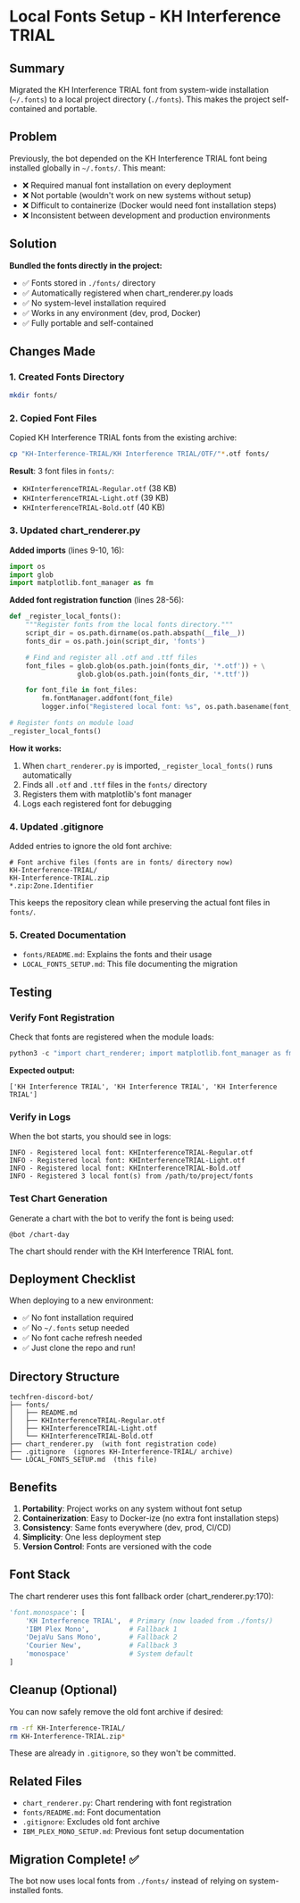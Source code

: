 # Local Fonts Setup - KH Interference TRIAL

## Summary

Migrated the KH Interference TRIAL font from system-wide installation (`~/.fonts`) to a local project directory (`./fonts`). This makes the project self-contained and portable.

## Problem

Previously, the bot depended on the KH Interference TRIAL font being installed globally in `~/.fonts/`. This meant:
- ❌ Required manual font installation on every deployment
- ❌ Not portable (wouldn't work on new systems without setup)
- ❌ Difficult to containerize (Docker would need font installation steps)
- ❌ Inconsistent between development and production environments

## Solution

**Bundled the fonts directly in the project:**
- ✅ Fonts stored in `./fonts/` directory
- ✅ Automatically registered when chart_renderer.py loads
- ✅ No system-level installation required
- ✅ Works in any environment (dev, prod, Docker)
- ✅ Fully portable and self-contained

## Changes Made

### 1. Created Fonts Directory

```bash
mkdir fonts/
```

### 2. Copied Font Files

Copied KH Interference TRIAL fonts from the existing archive:

```bash
cp "KH-Interference-TRIAL/KH Interference TRIAL/OTF/"*.otf fonts/
```

**Result**: 3 font files in `fonts/`:
- `KHInterferenceTRIAL-Regular.otf` (38 KB)
- `KHInterferenceTRIAL-Light.otf` (39 KB)
- `KHInterferenceTRIAL-Bold.otf` (40 KB)

### 3. Updated chart_renderer.py

**Added imports** (lines 9-10, 16):
```python
import os
import glob
import matplotlib.font_manager as fm
```

**Added font registration function** (lines 28-56):
```python
def _register_local_fonts():
    """Register fonts from the local fonts directory."""
    script_dir = os.path.dirname(os.path.abspath(__file__))
    fonts_dir = os.path.join(script_dir, 'fonts')

    # Find and register all .otf and .ttf files
    font_files = glob.glob(os.path.join(fonts_dir, '*.otf')) + \
                 glob.glob(os.path.join(fonts_dir, '*.ttf'))

    for font_file in font_files:
        fm.fontManager.addfont(font_file)
        logger.info("Registered local font: %s", os.path.basename(font_file))

# Register fonts on module load
_register_local_fonts()
```

**How it works:**
1. When `chart_renderer.py` is imported, `_register_local_fonts()` runs automatically
2. Finds all `.otf` and `.ttf` files in the `fonts/` directory
3. Registers them with matplotlib's font manager
4. Logs each registered font for debugging

### 4. Updated .gitignore

Added entries to ignore the old font archive:
```gitignore
# Font archive files (fonts are in fonts/ directory now)
KH-Interference-TRIAL/
KH-Interference-TRIAL.zip
*.zip:Zone.Identifier
```

This keeps the repository clean while preserving the actual font files in `fonts/`.

### 5. Created Documentation

- `fonts/README.md`: Explains the fonts and their usage
- `LOCAL_FONTS_SETUP.md`: This file documenting the migration

## Testing

### Verify Font Registration

Check that fonts are registered when the module loads:

```python
python3 -c "import chart_renderer; import matplotlib.font_manager as fm; print([f.name for f in fm.fontManager.ttflist if 'KH' in f.name])"
```

**Expected output:**
```
['KH Interference TRIAL', 'KH Interference TRIAL', 'KH Interference TRIAL']
```

### Verify in Logs

When the bot starts, you should see in logs:
```
INFO - Registered local font: KHInterferenceTRIAL-Regular.otf
INFO - Registered local font: KHInterferenceTRIAL-Light.otf
INFO - Registered local font: KHInterferenceTRIAL-Bold.otf
INFO - Registered 3 local font(s) from /path/to/project/fonts
```

### Test Chart Generation

Generate a chart with the bot to verify the font is being used:
```
@bot /chart-day
```

The chart should render with the KH Interference TRIAL font.

## Deployment Checklist

When deploying to a new environment:

- ✅ No font installation required
- ✅ No `~/.fonts` setup needed
- ✅ No font cache refresh needed
- ✅ Just clone the repo and run!

## Directory Structure

```
techfren-discord-bot/
├── fonts/
│   ├── README.md
│   ├── KHInterferenceTRIAL-Regular.otf
│   ├── KHInterferenceTRIAL-Light.otf
│   └── KHInterferenceTRIAL-Bold.otf
├── chart_renderer.py  (with font registration code)
├── .gitignore  (ignores KH-Interference-TRIAL/ archive)
└── LOCAL_FONTS_SETUP.md  (this file)
```

## Benefits

1. **Portability**: Project works on any system without font setup
2. **Containerization**: Easy to Docker-ize (no extra font installation steps)
3. **Consistency**: Same fonts everywhere (dev, prod, CI/CD)
4. **Simplicity**: One less deployment step
5. **Version Control**: Fonts are versioned with the code

## Font Stack

The chart renderer uses this font fallback order (chart_renderer.py:170):

```python
'font.monospace': [
    'KH Interference TRIAL',  # Primary (now loaded from ./fonts/)
    'IBM Plex Mono',          # Fallback 1
    'DejaVu Sans Mono',       # Fallback 2
    'Courier New',            # Fallback 3
    'monospace'               # System default
]
```

## Cleanup (Optional)

You can now safely remove the old font archive if desired:

```bash
rm -rf KH-Interference-TRIAL/
rm KH-Interference-TRIAL.zip*
```

These are already in `.gitignore`, so they won't be committed.

## Related Files

- `chart_renderer.py`: Chart rendering with font registration
- `fonts/README.md`: Font documentation
- `.gitignore`: Excludes old font archive
- `IBM_PLEX_MONO_SETUP.md`: Previous font setup documentation

## Migration Complete! ✅

The bot now uses local fonts from `./fonts/` instead of relying on system-installed fonts.
